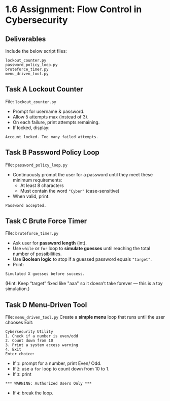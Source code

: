 # 1.6 Assignment: Flow Control in Cybersecurity
## Deliverables
Include the below script files:
```
lockout_counter.py
password_policy_loop.py
bruteforce_timer.py
menu_driven_tool.py
```

## Task A Lockout Counter

File: ```lockout_counter.py```

- Prompt for username & password.
- Allow 5 attempts max (instead of 3).
- On each failure, print attempts remaining.
- If locked, display:
```
Account locked. Too many failed attempts.
```

## Task B Password Policy Loop

File: ```password_policy_loop.py```

- Continuously prompt the user for a password until they meet these minimum requirements:
  - At least 8 characters
  - Must contain the word ```"Cyber"``` (case-sensitive)
- When valid, print:
```
Password accepted.
```

## Task C Brute Force Timer

File: ```bruteforce_timer.py```

- Ask user for **password length** (int).
- Use ```while``` or ```for``` loop to **simulate guesses** until reaching the total number of possibilities.
- Use **Boolean logic** to stop if a guessed password equals ```"target"```.
- Print:
```
Simulated X guesses before success.
```
(Hint: Keep “target” fixed like "aaa" so it doesn’t take forever — this is a toy simulation.)

## Task D Menu-Driven Tool

File: ```menu_driven_tool.py```
Create a **simple menu** loop that runs until the user chooses Exit:
```
Cybersecurity Utility
1. Check if a number is even/odd
2. Count down from 10
3. Print a system access warning
4. Exit
Enter choice: 
```

- If ```1```: prompt for a number, print Even/ Odd.
- If ```2```: use a ```for``` loop to count down from 10 to 1.
- If ```3```: print
```
*** WARNING: Authorized Users Only ***
```
- If ```4```: break the loop.

